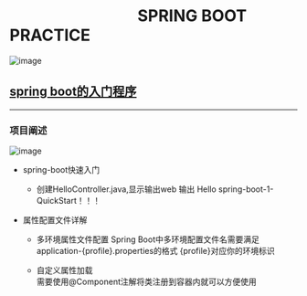 # &emsp;&emsp;&emsp;&emsp;&emsp;&emsp;&emsp;&emsp;SPRING BOOT PRACTICE
![image](https://github.com/timebusker/spring-boot/raw/master/static/spring-boot.png?raw=true)

## [spring boot的入门程序](https://github.com/timebusker/spring-boot/tree/master/spring-boot-1-QuickStart/)
----
### 项目阐述
 ![image](https://github.com/timebusker/spring-boot/raw/master/static/spring-boot-1-QuickStart/app-main.png?raw=true)
 
 + spring-boot快速入门
   * 创建HelloController.java,显示输出web 输出 Hello spring-boot-1-QuickStart！！！
   
 + 属性配置文件详解
   * 多环境属性文件配置
         Spring Boot中多环境配置文件名需要满足application-{profile}.properties的格式
		 {profile}对应你的环境标识
		 
   * 自定义属性加载         
         需要使用@Component注解将类注册到容器内就可以方便使用